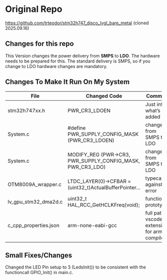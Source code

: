 # Original Repo
https://github.com/trteodor/stm32h747_disco_lvgl_bare_metal (cloned 2025.09.16)

## Changes for this repo
This Version changes the power delivery from **SMPS** to **LDO**. The hardware needs to be prepared for this. The standard delivery is SMPS, so if you change to LDO hardware changes are mandatory.

## Changes To Make It Run On My System
| File | Changed Code | Comment |
|------------------|------------------|------------------|
| stm32h747xx.h    | PWR_CR3_LDOEN    | Just info, what’s added|
| System.c         | #define PWR_SUPPLY_CONFIG_MASK (PWR_CR3_LDOEN) | changed from SMPS to LDO |
| System.c         | MODIFY_REG (PWR->CR3, PWR_SUPPLY_CONFIG_MASK, PWR_CR3_LDO) | changed from SMPS to LDO |
| OTM8009A_wrapper.c | LTDC_LAYER(0)->CFBAR = (uint32_t)ActualBufferPointer… | typecast against error |
| lv_gpu_stm32_dma2d.c | uint32_t HAL_RCC_GetHCLKFreq(void); | function prototype |
| c_cpp_properties.json | arm-none-eabi-gcc | full path to vscode extensions for arm compiler |

## Small Fixes/Changes
Changed the LED Pin setup to 3 (LedsInit()) to be consistent with the functioncall GPIO_Init() in main.c.
